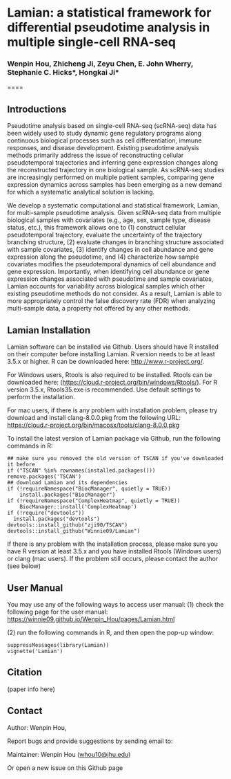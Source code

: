 # Lamian: a statistical framework for differential pseudotime analysis in multiple single-cell RNA-seq

### Wenpin Hou, Zhicheng Ji, Zeyu Chen, E. John Wherry, Stephanie C. Hicks\*, Hongkai Ji\*
====

## Introductions
Pseudotime analysis based on single-cell RNA-seq (scRNA-seq) data has been widely used to study dynamic gene regulatory programs along continuous biological processes such as cell differentiation, immune responses, and disease development. Existing pseudotime analysis methods primarily address the issue of reconstructing cellular pseudotemporal trajectories and inferring gene expression changes along the reconstructed trajectory in one biological sample. As scRNA-seq studies are increasingly performed on multiple patient samples, comparing gene expression dynamics across samples has been emerging as a new demand for which a systematic analytical solution is lacking. 

We develop a systematic computational and statistical framework, Lamian, for multi-sample pseudotime analysis. Given scRNA-seq data from multiple biological samples with covariates (e.g., age, sex, sample type, disease status, etc.), this framework allows one to (1) construct cellular pseudotemporal trajectory, evaluate the uncertainty of the trajectory branching structure, (2) evaluate changes in branching structure associated with sample covariates, (3) identify changes in cell abundance and gene expression along the pseudotime, and (4) characterize how sample covariates modifies the pseudotemporal dynamics of cell abundance and gene expression. Importantly, when identifying cell abundance or gene expression changes associated with pseudotime and sample covariates, Lamian accounts for variability across biological samples which other existing pseudotime methods do not consider. As a result, Lamian is able to more appropriately control the false discovery rate (FDR) when analyzing multi-sample data, a property not offered by any other methods. 

## Lamian Installation

Lamian software can be installed via Github.
Users should have R installed on their computer before installing Lamian. R version needs to be at least 3.5.x or higher. R can be downloaded here: http://www.r-project.org/.

For Windows users, Rtools is also required to be installed. Rtools can be downloaded here: (https://cloud.r-project.org/bin/windows/Rtools/). For R version 3.5.x, Rtools35.exe is recommended. Use default settings to perform the installation.

For mac users, if there is any problem with installation problem, please try download and install clang-8.0.0.pkg from the following URL: https://cloud.r-project.org/bin/macosx/tools/clang-8.0.0.pkg

To install the latest version of Lamian package via Github, run the following commands in R:
```{r }
## make sure you removed the old version of TSCAN if you've downloaded it before
if ("TSCAN" %in% rownames(installed.packages())) remove.packages('TSCAN')
## download Lamian and its dependencies
if (!requireNamespace("BiocManager", quietly = TRUE))
    install.packages("BiocManager")
if (!requireNamespace("ComplexHeatmap", quietly = TRUE))
    BiocManager::install('ComplexHeatmap')
if (!require("devtools"))
  install.packages("devtools")
devtools::install_github("zji90/TSCAN")
devtools::install_github("Winnie09/Lamian")
```

If there is any problem with the installation process, please make sure you have R version at least 3.5.x and you have installed Rtools (Windows users) or clang (mac users). If the problem still occurs, please contact the author (see below)

## User Manual
You may use any of the following ways to access user manual:
(1) check the following page for the user manual: 
https://winnie09.github.io/Wenpin_Hou/pages/Lamian.html

(2) run the following commands in R, and then open the pop-up window:
```{r}
suppressMessages(library(Lamian))
vignette('Lamian')
```

## Citation 
(paper info here)

## Contact
Author: Wenpin Hou, 

Report bugs and provide suggestions by sending email to:

Maintainer: Wenpin Hou (whou10@jhu.edu)

Or open a new issue on this Github page

